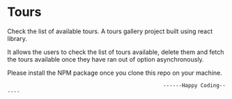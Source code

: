 # Tours
Check the list of available tours.
A tours gallery project built using react library. 

It allows the users to check the list of tours available, delete them and fetch the tours available once they have ran out of option asynchronously.


Please install the NPM package once you clone this repo on your machine.





                                                      ------Happy Coding------
